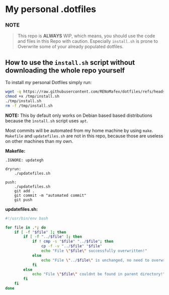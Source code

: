 # My personal .dotfiles
### NOTE
>This repo is **ALWAYS** WIP, which means, you should use the code and files in this Repo with caution. Especially `install.sh` is prone to Overwrite some of your already populated dotfiles.

## How to use the `install.sh` script without downloading the whole repo yourself

To install _my_ personal Dotfiles simply run:
```bash
wget -q https://raw.githubusercontent.com/RENoMafex/dotfiles/refs/heads/master/install.sh -O /tmp/install.sh
chmod +x /tmp/install.sh
./tmp/install.sh
rm -f /tmp/install.sh
```
**NOTE:** This by default only works on Debian based based distributions because the `ìnstall.sh` script uses `apt`.



Most commits will be automated from my home machine by using ``make``.
`Makefile` and `updatefiles.sh` are not in this repo, because those are useless on other machines than my own.


**Makefile:**
```make
.IGNORE: updategh

dryrun:
	./updatefiles.sh

push:
	./updatefiles.sh
	git add .
	git commit -m "automated commit"
	git push

```


**updatefiles.sh:**
```bash
#!/usr/bin/env bash

for file in .*; do
	if [ -f "$file" ]; then
		if [ -f "../$file" ]; then
			if ! cmp -s "$file" "../$file"; then
				cp -f -v "../$file" "$file"
				echo "File \"$file\" successfully overwritten!"
			else
				echo "File \"../$file\" is unchanged, no need to overwrite \"$file\"."
			fi
		else
			echo "File \"$file\" couldnt be found in parent directory!"
		fi
	fi
done
```
